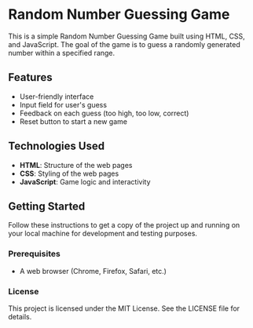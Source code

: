 # Random Number Guessing Game

This is a simple Random Number Guessing Game built using HTML, CSS, and JavaScript. The goal of the game is to guess a randomly generated number within a specified range. 

## Features

- User-friendly interface
- Input field for user's guess
- Feedback on each guess (too high, too low, correct)
- Reset button to start a new game

## Technologies Used

- **HTML**: Structure of the web pages
- **CSS**: Styling of the web pages
- **JavaScript**: Game logic and interactivity

## Getting Started

Follow these instructions to get a copy of the project up and running on your local machine for development and testing purposes.

### Prerequisites

- A web browser (Chrome, Firefox, Safari, etc.)

### License
This project is licensed under the MIT License. See the LICENSE file for details.


